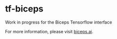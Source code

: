 # tf-biceps
Work in progress for the Biceps Tensorflow interface

For more information, please visit [biceps.ai](http://biceps.ai).
